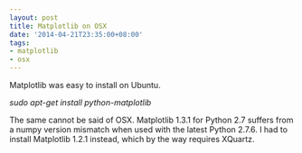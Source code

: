 ```yaml
---
layout: post
title: Matplotlib on OSX
date: '2014-04-21T23:35:00+08:00'
tags:
- matplotlib
- osx
---
```

Matplotlib was easy to install on Ubuntu.

_sudo apt-get install python-matplotlib_

The same cannot be said of OSX. Matplotlib 1.3.1 for Python 2.7 suffers from a numpy version mismatch when used with the latest Python 2.7.6. I had to install Matplotlib 1.2.1 instead, which by the way requires XQuartz.
